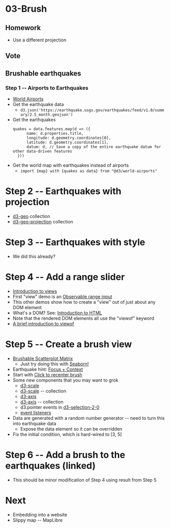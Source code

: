 
# 03-Brush

## Homework

* Use a different projection

## Vote

## Brushable earthquakes

### Step 1 -- Airports to Earthquakes

* [World Airports](https://observablehq.com/@pbogden/earthquakes)
* Get the earthquake data
  * `d3.json('https://earthquake.usgs.gov/earthquakes/feed/v1.0/summary/2.5_month.geojson')`
* Get the earthquakes
  ```
  quakes = data.features.map(d => ({
        name: d.properties.title,
        longitude: d.geometry.coordinates[0],
        latitude: d.geometry.coordinates[1],
        datum: d, // Save a copy of the entire earthquake datum for other data-driven features
    }))
  ```
* Get the world map with earthquakes instead of airports
  * `import {map} with {quakes as data} from "@d3/world-airports"`

# Step 2 -- Earthquakes with projection

* [d3-geo](https://observablehq.com/collection/@d3/d3-geo) collection
* [d3-geo-projection](https://observablehq.com/collection/@d3/d3-geo-projection) collection


# Step 3 -- Earthquakes with style

* We did this already?

# Step 4 -- Add a range slider

* [Introduction to views](https://observablehq.com/@observablehq/views)
* First "view" demo is an [Observable range input](https://observablehq.com/@observablehq/input-range)
* This other demos show how to create a "view" out of just about any DOM element
* What's a DOM? See: [Introduction to HTML](https://observablehq.com/@observablehq/introduction-to-html)
* Note that the rendered DOM elements all use the "viewof" keyword
* [A brief introduction to viewof](https://observablehq.com/@observablehq/a-brief-introduction-to-viewof)

# Step 5 -- Create a brush view

* [Brushable Scatterplot Matrix](https://observablehq.com/@d3/brushable-scatterplot-matrix?collection=@d3/d3-brush)
  * Just try doing this with [Seaborn!](https://seaborn.pydata.org/examples/scatterplot_matrix.html)
* Earthquake hint: [Focus + Context](https://observablehq.com/@d3/focus-context?collection=@d3/d3-brush)
* Start with [Click to recenter brush](https://observablehq.com/@d3/click-to-recenter-brush)
* Some new components that you may want to grok
  * [d3-scale](https://github.com/d3/d3-scale)
  * [d3-scale](https://observablehq.com/collection/@d3/d3-scale) -- collection
  * [d3-axis](https://github.com/d3/d3-axis)
  * [d3-axis](https://observablehq.com/collection/@d3/d3-axis) -- collection
  * d3.pointer events in [d3-selection-2-0](https://observablehq.com/@d3/d3-selection-2-0) 
  * [event listeners](https://observablehq.com/@mbostock/event-listeners)
* Data are generated with a random number generator -- need to turn this into earthquake data
  * Expose the data element so it can be overridden
* Fix the initial condition, which is hard-wired to [3, 5]

# Step 6 -- Add a brush to the earthquakes (linked)

* This should be minor modification of Step 4 using result from Step 5

# Next

* Embedding into a website
* Slippy map -- MapLibre

